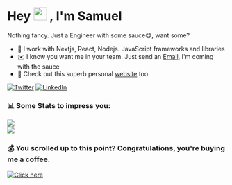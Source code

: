 # Hey <img src="https://user-images.githubusercontent.com/18350557/176309783-0785949b-9127-417c-8b55-ab5a4333674e.gif" width="30px" height="30px"> , I'm Samuel

<p align="left">Nothing fancy. Just a Engineer with some sauce😋, want some?</p>

* 🧠 I work with Nextjs, React, Nodejs. JavaScript frameworks and libraries
* ✉️ I know you want me in your team. Just send an [Email](mailto:techiesam.dev@gmail.com), I'm coming with the sauce
* 🧔 Check out this superb personal [website](https://www.techiesam.vercel.app) too

[![Twitter](https://img.shields.io/badge/Twitter-%231DA1F2.svg?logo=Twitter&logoColor=white)](https://twitter.com/techiesamdev) 
[![LinkedIn](https://img.shields.io/badge/LinkedIn-%230077B5.svg?logo=linkedin&logoColor=white)](https://linkedin.com/in/techiesamdev)

### 📊 Some Stats to impress you:
![](https://github-readme-stats.vercel.app/api?username=techiesamdev&theme=react&hide_border=false&include_all_commits=true&count_private=true)<br/>
![](https://github-readme-streak-stats.herokuapp.com/?user=techiesamdev&theme=react&hide_border=false)<br/>

### 💰 You scrolled up to this point? Congratulations, you're buying me a coffee.
[![Click here](https://img.shields.io/badge/Buy%20Me%20a%20Coffee-ffdd00?style=for-the-badge&logo=buy-me-a-coffee&logoColor=black)](https://www.buymeacoffee.com/techiesamdev) 
